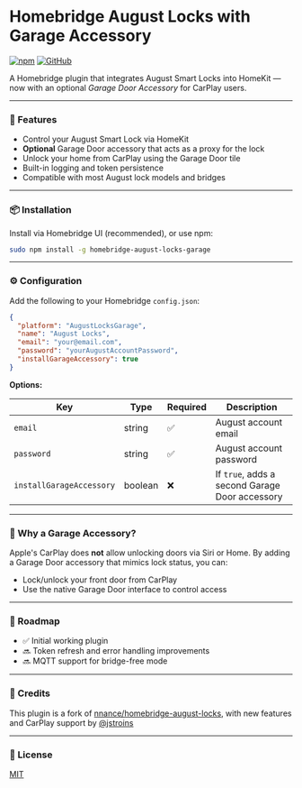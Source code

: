 # Homebridge August Locks with Garage Accessory

[![npm](https://img.shields.io/npm/v/homebridge-august-locks-garage)](https://www.npmjs.com/package/homebridge-august-locks-garage)
[![GitHub](https://img.shields.io/github/license/jstroins/homebridge-august-locks-garage)](https://github.com/jstroins/homebridge-august-locks-garage)

A Homebridge plugin that integrates August Smart Locks into HomeKit — now with an optional *Garage Door Accessory* for CarPlay users.

---

### 🔧 Features

- Control your August Smart Lock via HomeKit
- **Optional** Garage Door accessory that acts as a proxy for the lock
- Unlock your home from CarPlay using the Garage Door tile
- Built-in logging and token persistence
- Compatible with most August lock models and bridges

---

### 📦 Installation

Install via Homebridge UI (recommended), or use npm:

```bash
sudo npm install -g homebridge-august-locks-garage
```

---

### ⚙️ Configuration

Add the following to your Homebridge `config.json`:

```json
{
  "platform": "AugustLocksGarage",
  "name": "August Locks",
  "email": "your@email.com",
  "password": "yourAugustAccountPassword",
  "installGarageAccessory": true
}
```

**Options:**

| Key                   | Type    | Required | Description                                            |
|------------------------|---------|----------|--------------------------------------------------------|
| `email`                | string  | ✅        | August account email                                   |
| `password`             | string  | ✅        | August account password                                |
| `installGarageAccessory` | boolean | ❌        | If `true`, adds a second Garage Door accessory         |

---

### 🚗 Why a Garage Accessory?

Apple's CarPlay does **not** allow unlocking doors via Siri or Home. By adding a Garage Door accessory that mimics lock status, you can:

- Lock/unlock your front door from CarPlay
- Use the native Garage Door interface to control access

---

### 🧪 Roadmap

- ✅ Initial working plugin
- 🔜 Token refresh and error handling improvements
- 🔜 MQTT support for bridge-free mode

---

### 🙏 Credits

This plugin is a fork of [nnance/homebridge-august-locks](https://github.com/nnance/homebridge-august-locks), with new features and CarPlay support by [@jstroins](https://github.com/jstroins)

---

### 📄 License

[MIT](LICENSE)
